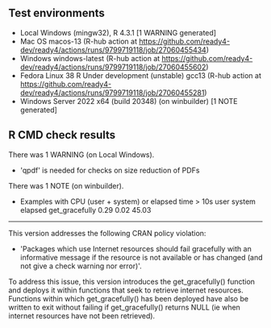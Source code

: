 ## Test environments

* Local Windows (mingw32), R 4.3.1 [1 WARNING generated]
* Mac OS macos-13 (R-hub action at https://github.com/ready4-dev/ready4/actions/runs/9799719118/job/27060455434)
* Windows windows-latest (R-hub action at https://github.com/ready4-dev/ready4/actions/runs/9799719118/job/27060455602)
* Fedora Linux 38 R Under development (unstable) gcc13 (R-hub action at https://github.com/ready4-dev/ready4/actions/runs/9799719118/job/27060455281) 
* Windows Server 2022 x64 (build 20348) (on winbuilder) [1 NOTE generated] 

## R CMD check results

There was 1 WARNING (on Local Windows).

- 'qpdf' is needed for checks on size reduction of PDFs

There was 1 NOTE (on winbuilder).

- Examples with CPU (user + system) or elapsed time > 10s
               user system elapsed
get_gracefully 0.29   0.02   45.03

---

This version addresses the following CRAN policy violation:

- 'Packages which use Internet resources should fail gracefully with an informative message if the resource is not available or has changed (and not give a check warning nor error)'.

To address this issue, this version introduces the get_gracefully() function and deploys it within functions that seek to retrieve internet resources. Functions within which get_gracefully() has been deployed have also be written to exit without failing if get_gracefully() returns NULL (ie when internet resources have not been retrieved).




